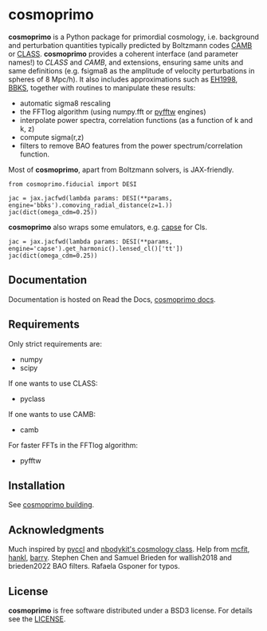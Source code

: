 # cosmoprimo

**cosmoprimo** is a Python package for primordial cosmology, i.e. background and perturbation quantities typically predicted by Boltzmann codes
[CAMB](https://github.com/cmbant/CAMB) or [CLASS](https://github.com/lesgourg/class_public).
**cosmoprimo** provides a coherent interface (and parameter names!) to *CLASS* and *CAMB*, and extensions, ensuring same units and same definitions
(e.g. fsigma8 as the amplitude of velocity perturbations in spheres of 8 Mpc/h).
It also includes approximations such as [EH1998](https://arxiv.org/abs/astro-ph/9709112), [BBKS](https://ui.adsabs.harvard.edu/abs/1986ApJ...304...15B/abstract),
together with routines to manipulate these results:
- automatic sigma8 rescaling
- the FFTlog algorithm (using numpy.fft or [pyfftw](https://github.com/pyFFTW/pyFFTW) engines)
- interpolate power spectra, correlation functions (as a function of k and k, z)
- compute sigma(r,z)
- filters to remove BAO features from the power spectrum/correlation function.

Most of **cosmoprimo**, apart from Boltzmann solvers, is JAX-friendly.

```
from cosmoprimo.fiducial import DESI

jac = jax.jacfwd(lambda params: DESI(**params, engine='bbks').comoving_radial_distance(z=1.))
jac(dict(omega_cdm=0.25))
```

**cosmoprimo** also wraps some emulators, e.g. [capse](https://github.com/CosmologicalEmulators/Capse.jl) for Cls.

```
jac = jax.jacfwd(lambda params: DESI(**params, engine='capse').get_harmonic().lensed_cl()['tt'])
jac(dict(omega_cdm=0.25))
```

## Documentation

Documentation is hosted on Read the Docs, [cosmoprimo docs](https://cosmoprimo.readthedocs.io/).

## Requirements

Only strict requirements are:
- numpy
- scipy

If one wants to use CLASS:
- pyclass

If one wants to use CAMB:
- camb

For faster FFTs in the FFTlog algorithm:
- pyfftw

## Installation

See [cosmoprimo building](https://cosmoprimo.readthedocs.io/en/latest/user/building.html).

## Acknowledgments

Much inspired by [pyccl](https://github.com/LSSTDESC/CCL/tree/master/pyccl) and [nbodykit's cosmology class](https://github.com/bccp/nbodykit/blob/master/nbodykit/cosmology/cosmology.py).
Help from [mcfit](https://github.com/eelregit/mcfit), [hankl](https://github.com/minaskar/hankl), [barry](https://github.com/Samreay/Barry).
Stephen Chen and Samuel Brieden for wallish2018 and brieden2022 BAO filters.
Rafaela Gsponer for typos.

## License

**cosmoprimo** is free software distributed under a BSD3 license. For details see the [LICENSE](https://github.com/cosmodesi/cosmoprimo/blob/main/LICENSE).
